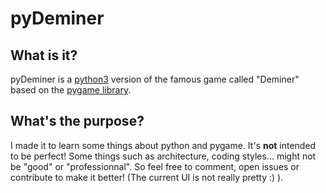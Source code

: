 # pyDeminer

## What is it?
pyDeminer is a [python3](https://www.python.org/download/releases/3.0/ "python3")
version of the famous game called "Deminer" based on the
[pygame library](https://www.pygame.org/news "pygame library").
## What's the purpose?
I made it to learn some things about python and pygame.
It's **not** intended to be perfect!
Some things such as architecture, coding styles... might not be "good" or "professionnal".
So feel free to comment, open issues or contribute to make it better!
(The current UI is not really pretty :) ).